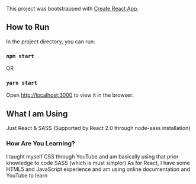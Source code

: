 This project was bootstrapped with [Create React App](https://github.com/facebook/create-react-app).

## How to Run

In the project directory, you can run:

### `npm start`
OR
### `yarn start`

Open [http://localhost:3000](http://localhost:3000) to view it in the browser.

## What I am Using

Just React & SASS (Supported by React 2.0 through node-sass installation)

### How Are You Learning?

I taught myself CSS through YouTube and am basically using that prior knowledge to code SASS (which is must simpler)
As for React, I have some HTML5 and JavaScript experience and am using online documentation and YouTube to learn
